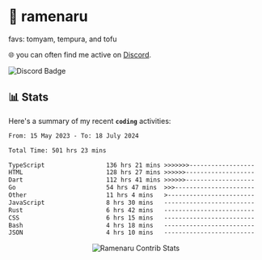 # 🍜 ramenaru
favs: tomyam, tempura, and tofu

🌐 you can often find me active on [Discord](https://discordapp.com/users/503291004200157185).

![Discord Badge](https://dcbadge.vercel.app/api/shield/503291004200157185)

## 📊 Stats

Here's a summary of my recent **`coding`** activities:

<!--START_SECTION:waka-->

```txt
From: 15 May 2023 - To: 18 July 2024

Total Time: 501 hrs 23 mins

TypeScript                 136 hrs 21 mins >>>>>>>------------------   27.20 %
HTML                       128 hrs 27 mins >>>>>>-------------------   25.62 %
Dart                       112 hrs 41 mins >>>>>>-------------------   22.48 %
Go                         54 hrs 47 mins  >>>----------------------   10.93 %
Other                      11 hrs 4 mins   >------------------------   02.21 %
JavaScript                 8 hrs 30 mins   -------------------------   01.70 %
Rust                       6 hrs 42 mins   -------------------------   01.34 %
CSS                        6 hrs 15 mins   -------------------------   01.25 %
Bash                       4 hrs 18 mins   -------------------------   00.86 %
JSON                       4 hrs 10 mins   -------------------------   00.83 %
```

<!--END_SECTION:waka-->

<div style="text-align: center;">
   <img align="center" src="https://github-readme-streak-stats.herokuapp.com/?user=Ramenaru&theme=dark&card_width=520" alt="Ramenaru Contrib Stats" />
</div>

